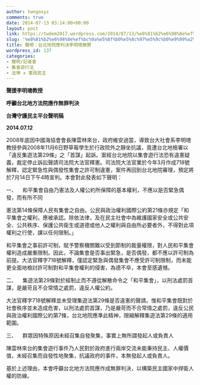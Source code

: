 ```yaml
---
author: twngoxyz
comments: true
date: 2014-07-13 03:14:00+00:00
layout: post
link: https://twdem2017.wordpress.com/2014/07/13/%e8%81%b2%e6%98%8e%ef%bc%9a%e5%8f%b0%e5%8c%97%e5%9c%b0%e9%99%a2%e6%87%89%e5%88%a4%e6%b1%ba%e6%9d%8e%e6%98%8e%e7%92%81%e7%84%a1%e7%bd%aa/
slug: '%e8%81%b2%e6%98%8e%ef%bc%9a%e5%8f%b0%e5%8c%97%e5%9c%b0%e9%99%a2%e6%87%89%e5%88%a4%e6%b1%ba%e6%9d%8e%e6%98%8e%e7%92%81%e7%84%a1%e7%bd%aa'
title: 聲明：台北地院應判決李明璁無罪
wordpress_id: 137
categories:
- 聲明/記者會
- 集會遊行法
- 法律 x 憲政民主
---
```


**聲援李明璁教授**

**呼籲台北地方法院應作無罪判決**

  


**台灣守護民主平台聲明稿**

**2014.07.12**

  
2008年底因中國海協會會長陳雲林來台，政府維安過當，導致台大社會系李明璁教授參與2008年11月6日野草莓學生於行政院外之靜坐抗議，竟遭台北地檢署以「違反集遊法第29條」之「首謀」起訴。案經台北地院以集會遊行法恐有違憲疑義，裁定停止訴訟聲請司法院大法官釋憲。司法院大法官業於今年3月作成718號解釋，認定緊急性與偶發性集會之許可制違憲，案件再回到台北地院審理，預定將於7月14日下午4時宣判。本會對此發表如下聲明：  
  
一、    和平集會自由乃憲法及人權公約所保障的基本權利，不應以是否緊急偶發，而有所不同  
  
  
  
憲法第14條保障人民有集會之自由。公民與政治權利國際公約第21條亦規定「和平集會之權利，應被承認。除依法律，及在民主社會中為維護國家安全或公共安全、公共秩序、保護公共衛生或道德或他人之權利與自由所必要者外，不得對此項權利之行使，課以任何限制。」  
  
和平集會之事前許可制，賦予警察機關難以受到節制的裁量權限，對人民和平集會權利造成嚴重限制。因此，不論集會是否事出緊急，是否偶發，都不應以許可制為前提。大法官釋字718號解釋，僅認定緊急與偶發集會不應受許可制限制，而未能更全面地檢討許可制對和平集會權利的侵害，為德不卒，本會至感遺憾。  
  
二、    集遊法第29條對於經制止而不遵從解散命令之「和平集會」，以刑法處罰首謀，是嚴苛且不合常情之處罰，違反人權公約。  
  
大法官釋字718號解釋並未受理集遊法第29條是否違憲的聲請。惟和平集會既對於社會秩序並未造成危害，以刑法處罰首謀，乃是嚴苛而不合常情之處罰，違反公民與政治權利國際公約第7條，台北地院應準此精神，限縮解釋集遊法第29條的適用範圍。  
  
三、    群眾因特殊原因未經召集自發聚集，事實上無所謂發起人或負責人  
  
陳雲林來台的集會遊行事件乃人民對於政府進行兩岸交流未能秉持民主、人權價值，未經召集而自發性地聚集，抗議政府的事件，本無發起人或負責人。  
  
基於上述理由，本會呼籲台北地方法院應作成無罪判決，以構築民主國家中捍衛人權的防線。
